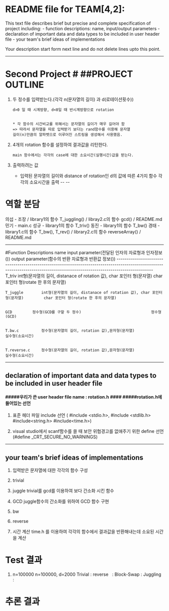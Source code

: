 README file for TEAM[4,2]:
==========================

This text file describes brief but precise and complete specification of project including: - function descriptions: name, input/output parameters - declaration of important data and data types to be included in user header file - your team's brief ideas of implementations

Your description start form next line and do not delete lines upto this point.

---

# Second Project # ##PROJECT OUTLINE

1.	두 정수를 입력받는다.(각각 n(문자열의 길이) 과 d(로테이션횟수))

	```
	d>0 일 때 시계방향, d<0일 때 반시계방향으로 rotation


	* 각 함수의 시간비교를 위해서는 문자열의 길이가 매우 길어야 함
	=> 따라서 문자열을 따로 입력받기 보다는 rand함수를 이용해 문자열
	길이(n)만큼의 알파벳으로 이루어진 스트링을 생성해서 사용했음.
	```

2.	4개의 rotation 함수를 설정하여 결과값을 리턴한다.

	```
	main 함수에서는 각각의 case에 대한 소요시간(실행시간)값을 받는다.
	```

3.	출력하려는 값

	-	입력된 문자열의 길이와 distance of rotation인 d의 값에 따른 4가지 함수 각각의 소요시간을 출력 -- --

역할 분담
=========

의섭 - 조장 / library1의 함수 T_juggling() / libray2.c의 함수 gcd() / README.md 민기 - main.c 성규 - library1의 함수 T_triv() 동진 - library1의 함수 T_bw() 경태 - library1.c의 함수 T_bw(), T_rev() / library2.c의 함수 reverseArray() / README.md

---

#Function Descriptions name input parameter(전달된 인자의 자료형과 인자정보()) output parameter(함수의 반환 자료형과 반환값 정보()) ------------------------------------------------------------------------------------------------------------------------------------------------------------------------------ T_triv int형(문자열의 길이, distanace of rotation 값), char 포인터 형(문자열) char 포인터 형(rotate 한 후의 문자열)

```
T_juggle        int형(문자열의 길이, distanace of rotation 값), char 포인터 형(문자열)         char 포인터 형(rotate 한 후의 문자열)


GCD         정수형(GCD를 구할 두 정수)                               정수형(GCD)


T.bw.c          정수형(문자열의 길이, rotation 값),문자형(문자열)                   실수형(소요시간)


T.reverse.c     정수형(문자열의 길이, rotation 값),문자형(문자열)                   실수형(소요시간)
```

---

declaration of important data and data types to be included in user header file
-------------------------------------------------------------------------------

#### #####우리가 쓴 user header file name : rotation.h #### #####rotation.h에 들어있는 선언

1.	표준 헤더 파일 include 선언 ( #include <stdio.h>, #include <stdlib.h> #include<string.h> #include<time.h>\)

2.	visual studio에서 scanf함수를 쓸 때 보안 위협경고를 없애주기 위한 define 선언 (#define _CRT_SECURE_NO_WARNINGS)

---

your team's brief ideas of implementations
------------------------------------------

1.	입력받은 문자열에 대한 각각의 함수 구성

2.	trivial

3.	juggle trivial를 gcd를 이용하여 보다 간소화 시킨 함수

4.	GCD juggle함수의 간소화를 위하여 GCD 함수 구현

5.	bw    

6.	reverse

7.	시간 계산 time.h 를 이용하여 각각의 함수에서 결과값을 반환해내는데 소요된 시간을 계산

Test 결과  
===========

1.	n=100000 n=100000, d=2000 Trivial : reverse   : Block-Swap : Juggling   :

추론 결과
=========
